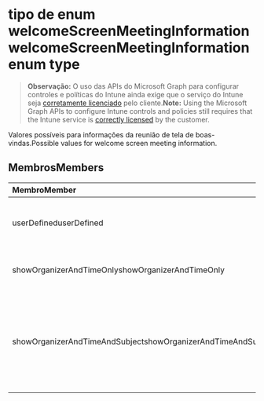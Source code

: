 # <a name="welcomescreenmeetinginformation-enum-type"></a><span data-ttu-id="71030-101">tipo de enum welcomeScreenMeetingInformation</span><span class="sxs-lookup"><span data-stu-id="71030-101">welcomeScreenMeetingInformation enum type</span></span>

> <span data-ttu-id="71030-102">**Observação:** O uso das APIs do Microsoft Graph para configurar controles e políticas do Intune ainda exige que o serviço do Intune seja [corretamente licenciado](https://go.microsoft.com/fwlink/?linkid=839381) pelo cliente.</span><span class="sxs-lookup"><span data-stu-id="71030-102">**Note:** Using the Microsoft Graph APIs to configure Intune controls and policies still requires that the Intune service is [correctly licensed](https://go.microsoft.com/fwlink/?linkid=839381) by the customer.</span></span>

<span data-ttu-id="71030-103">Valores possíveis para informações da reunião de tela de boas-vindas.</span><span class="sxs-lookup"><span data-stu-id="71030-103">Possible values for welcome screen meeting information.</span></span>
## <a name="members"></a><span data-ttu-id="71030-104">Membros</span><span class="sxs-lookup"><span data-stu-id="71030-104">Members</span></span>
|<span data-ttu-id="71030-105">Membro</span><span class="sxs-lookup"><span data-stu-id="71030-105">Member</span></span>|<span data-ttu-id="71030-106">Valor</span><span class="sxs-lookup"><span data-stu-id="71030-106">Value</span></span>|<span data-ttu-id="71030-107">Descrição</span><span class="sxs-lookup"><span data-stu-id="71030-107">Description</span></span>|
|:---|:---|:---|
|<span data-ttu-id="71030-108">userDefined</span><span class="sxs-lookup"><span data-stu-id="71030-108">userDefined</span></span>|<span data-ttu-id="71030-109">0</span><span class="sxs-lookup"><span data-stu-id="71030-109">0</span></span>|<span data-ttu-id="71030-110">Definido pelo usuário, valor padrão, sem intenção.</span><span class="sxs-lookup"><span data-stu-id="71030-110">User Defined, default value, no intent.</span></span>|
|<span data-ttu-id="71030-111">showOrganizerAndTimeOnly</span><span class="sxs-lookup"><span data-stu-id="71030-111">showOrganizerAndTimeOnly</span></span>|<span data-ttu-id="71030-112">1</span><span class="sxs-lookup"><span data-stu-id="71030-112">1</span></span>|<span data-ttu-id="71030-113">Mostra organizador e horário apenas.</span><span class="sxs-lookup"><span data-stu-id="71030-113">Show organizer and time only.</span></span>|
|<span data-ttu-id="71030-114">showOrganizerAndTimeAndSubject</span><span class="sxs-lookup"><span data-stu-id="71030-114">showOrganizerAndTimeAndSubject</span></span>|<span data-ttu-id="71030-115">2</span><span class="sxs-lookup"><span data-stu-id="71030-115">2</span></span>|<span data-ttu-id="71030-116">Mostrar o organizador, hora e assunto (assunto é oculto para as reuniões privadas).</span><span class="sxs-lookup"><span data-stu-id="71030-116">Show organizer, time and subject (subject is hidden for private meetings).</span></span>|



